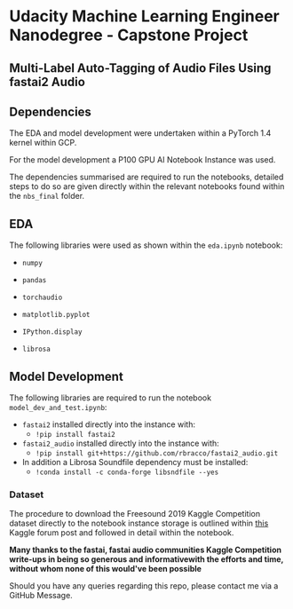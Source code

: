 # Udacity Machine Learning Engineer Nanodegree - Capstone Project
## Multi-Label Auto-Tagging of Audio Files Using fastai2 Audio



## Dependencies

The EDA and model development were undertaken within a PyTorch 1.4 kernel within GCP.

 For the model development a P100 GPU AI Notebook Instance was used.

The dependencies summarised are required to run the notebooks, detailed steps to do so are given directly within the relevant notebooks found within the `nbs_final` folder.

## EDA

The following libraries were used as shown within the `eda.ipynb` notebook:

* `numpy`
* `pandas`
* `torchaudio`

* `matplotlib.pyplot`

* `IPython.display`

* `librosa`



## Model Development 

The following libraries are required to run the notebook  `model_dev_and_test.ipynb`:

* `fastai2`  installed directly into the instance with:
  *  `!pip install fastai2`
* `fastai2_audio` installed directly into the instance with:
  * `!pip install git+https://github.com/rbracco/fastai2_audio.git` 
* In addition a Librosa Soundfile dependency must be installed:
  * `!conda install -c conda-forge libsndfile --yes`

### Dataset

The procedure to download the Freesound 2019 Kaggle Competition dataset directly to the notebook instance storage is outlined within [this](https://www.kaggle.com/general/74235) Kaggle forum post and followed in detail within the notebook.



**Many thanks to the fastai, fastai audio communities Kaggle Competition write-ups in being so generous and  informativewith the efforts and time, without whom none of this would've been possible**

Should you have any queries regarding this repo, please contact me via a GitHub Message.